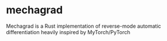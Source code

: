 # mechagrad
Mechagrad is a Rust implementation of reverse-mode automatic differentiation heavily inspired by MyTorch/PyTorch
